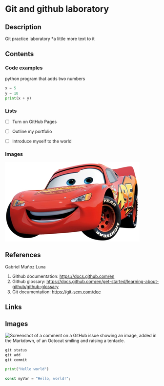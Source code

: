 # Git and github laboratory
## Description

Git practice laboratory *a little more text to it

## Contents

### Code examples
python program that adds two numbers
```python
x = 5
y = 10
print(x + y)
```

### Lists

- [ ] Turn on GitHub Pages
- [ ] Outline my portfolio
- [ ] Introduce myself to the world



### Images
<img title="a title" alt="Alt text" src="/REayo.jpg">

## References
Gabriel Muñoz Luna
1. Github documentation: https://docs.github.com/en
2. Github glossary: https://docs.github.com/en/get-started/learning-about-github/github-glossary
3. Git documentation: https://git-scm.com/doc
   
## Links

## Images

![Screenshot of a comment on a GitHub issue showing an image, added in the Markdown, 
of an Octocat smiling and raising a tentacle.](https://myoctocat.com/assets/images/base-octocat.svg)
```
git status
git add
git commit
```

```python
print("Hello world")
```

```javascript
const myVar = "Hello, world!";
```
